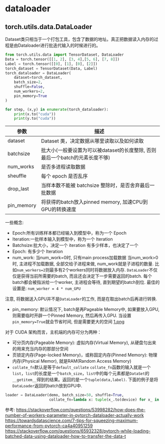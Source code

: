 # dataloader




## torch.utils.data.DataLoader
Dataset类只相当于一个打包工具，包含了数据的地址。真正把数据读入内存的过程是由Dataloader进行批迭代输入的时候进行的。

```python
from torch.utils.data import TensorDataset, DataLoader
Data = torch.tensor([[1, 2], [3, 4],[5, 6], [7, 8]])
Label = torch.tensor([[0], [1], [0], [2]])
torch_dataset = TensorDataset(Data, Label)
torch_dataloader = DataLoader(
    dataset=torch_dataset,
    batch_size=2,
    shuffle=False,
    num_workers=2,
    pin_memory=True
)

for step, (x,y) in enumerate(torch_dataloader):
    print(x.to("cuda"))
    print(y.to("cuda"))
```

参数|描述
--|--
dataset|Dataset 类，决定数据从哪里读取以及如何读取
batchsize|批大小(一般要设置为可以被dataset的长度整除, 否则最后一个batch的元素长度不够)
num_works|是否多进程读取数据
sheuffle|每个 epoch 是否乱序
drop_last|当样本数不能被 batchsize 整除时，是否舍弃最后一批数据
pin_memory|将获得的batch放入pinned memory, 加速CPU到GPU的转换速度

一些概念:
- Epoch:所有训练样本都已经输入到模型中，称为一个 Epoch
- Iteration:一批样本输入到模型中，称为一个 Iteration
- Batchsize:批大小，决定一个 iteration 有多少样本，也决定了一个 
- Epoch: 有多少个 Iteration
- num_work:
当num_work=0时, 只有main process加载数据
当num_work>0时, 主进程不加载数据, 全部交给子进程来做, num_work就是子进程的数量. 比如`num_workers=2`则最多有2个workers同时将数据放入内存. `DataLoader`不仅仅是获得当前所需要的batch, 而且还会决定下一步需要返回的batch. 每个batch都会被指派给一个worker, 主进程会等待, 直到期望的batch到位.
最佳的设置是: `num_worker = 4 * num_GPU`

注意, 将数据送入GPU并不是`DataLoader`的工作, 而是在取出batch后再进行转换.
- pin_memory: 
默认情况下, batch是再Pageable Memory中, 如果要放入GPU, 则需要临时开辟一个Pinned Memory, 然后再传入GPU. 当设置`pin_memory=True`就会节省时间, 但是需要更大的空间
[1.png](1.png)

对于 CUDA 架构而言，主机端的内存可分为两种：
- 可分页内存(Pageable Memory): 虚拟内存(Virtual Memory), 从硬盘匀出来的用来充当内存的那部分空间
- 页锁定内存(Page-locked Memory)，或称固定内存(Pinned Memory): 物理内存(Physical Memor), 就是RAM(Random Access Memory)
- `collate_fn`默认是等于`default_collate`
`collate_fn`函数的输入就是一个`list`，`list`的长度是一个`batch_size`，`list`中的每个元素都是`DataSet`的`__getitem__`得到的结果。返回的是一个`tuple(data,label)`.
下面的例子是将`DataLoader`返回的batch放到GPU中.
```python
loader = DataLoader(demo, batch_size=50, shuffle=True, 
                    collate_fn=lambda x: tuple(x_.to(device) for x_ in default_collate(x)))
```



参考:
https://stackoverflow.com/questions/53998282/how-does-the-number-of-workers-parameter-in-pytorch-dataloader-actually-work
https://towardsdatascience.com/7-tips-for-squeezing-maximum-performance-from-pytorch-ca4a40951259
https://stackoverflow.com/questions/65932328/pytorch-while-loading-batched-data-using-dataloader-how-to-transfer-the-data-t
